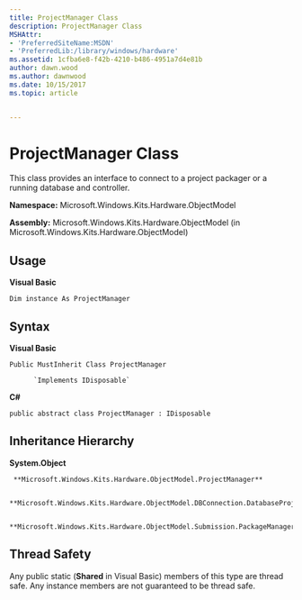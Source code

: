 ```yaml
---
title: ProjectManager Class
description: ProjectManager Class
MSHAttr:
- 'PreferredSiteName:MSDN'
- 'PreferredLib:/library/windows/hardware'
ms.assetid: 1cfba6e8-f42b-4210-b486-4951a7d4e81b
author: dawn.wood
ms.author: dawnwood
ms.date: 10/15/2017
ms.topic: article


---
```


# ProjectManager Class


This class provides an interface to connect to a project packager or a running database and controller.

**Namespace:** Microsoft.Windows.Kits.Hardware.ObjectModel

**Assembly:** Microsoft.Windows.Kits.Hardware.ObjectModel (in Microsoft.Windows.Kits.Hardware.ObjectModel)

## <span id="Usage"></span><span id="usage"></span><span id="USAGE"></span>Usage


**Visual Basic**

`Dim instance As ProjectManager`

## <span id="Syntax"></span><span id="syntax"></span><span id="SYNTAX"></span>Syntax


**Visual Basic**

`Public MustInherit Class ProjectManager`

          `Implements IDisposable`

**C#**

`public abstract class ProjectManager : IDisposable`

## <span id="Inheritance_Hierarchy"></span><span id="inheritance_hierarchy"></span><span id="INHERITANCE_HIERARCHY"></span>Inheritance Hierarchy


**System.Object**

     **Microsoft.Windows.Kits.Hardware.ObjectModel.ProjectManager**

          **Microsoft.Windows.Kits.Hardware.ObjectModel.DBConnection.DatabaseProjectManager**

          **Microsoft.Windows.Kits.Hardware.ObjectModel.Submission.PackageManager**

## <span id="Thread_Safety"></span><span id="thread_safety"></span><span id="THREAD_SAFETY"></span>Thread Safety


Any public static (**Shared** in Visual Basic) members of this type are thread safe. Any instance members are not guaranteed to be thread safe.

 

 






